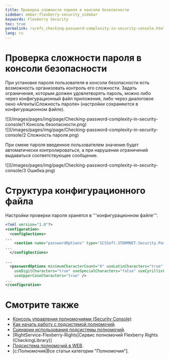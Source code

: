 ```yaml
---
title: Проверка сложности пароля в консоли безопасности
sidebar: ember-flexberry-security_sidebar
keywords: Flexberry Security
toc: true
permalink: ru/efs_checking-password-complexity-in-security-console.html
lang: ru
---
```


# Проверка сложности пароля в консоли безопасности
При установке пароля пользователя в консоли безопасности есть возможность организовать контроль его сложности. Задать ограничения, которым должен удовлетворять пароль, можно либо через конфигурационный файл приложения, либо через диалоговое окно «Агенты\Сложность пароля» (настройки сохраняются в конфигурационном файле).

![](/images/pages/img/page/Checking-password-complexity-in-security-console/1 Консоль безопасности.png)  
![](/images/pages/img/page/Checking-password-complexity-in-security-console/2 Сложность пароля.png)

При смене пароля введенное пользователем значение будет автоматически контролироваться, а при нарушении ограничений выдаваться соответствующее сообщение.

![](/images/pages/img/page/Checking-password-complexity-in-security-console/3 Ошибка.png)


# Структура конфигурационного файла

Настройки проверки пароля хранятся в '''конфигурационном файле'''.
```xml
<?xml version="1.0"?>
<configuration>
  <configSections>
...
    <section name="passwordOptions" type="ICSSoft.STORMNET.Security.PasswordOptions.PasswordOptions, Security(Forms), Version=1.0.0.1, Culture=neutral, PublicKeyToken=110e1aa82d692161" />
...
  </configSections>

...
  <passwordOptions minimumCharacterCount="6" useLatinCharacters="true"
    useDigitCharacters="true" useSpecialCharacters="false" useCyrillicCharacters="false"
    useUpperCaseCharacters="true" />
...
</configuration>
```


# Смотрите также
* [Консоль управления полномочиями (Security Console)](security-console.html)
* [Как начать работу с подсистемой полномочий](how-to-start-work-with-right-manager.html).
* [Сценарии использования подсистемы полномочий](rights-scenarios.html).
* [RightService-Flexberry-Rights|Сервис полномочий Flexberry Rights (CheckingLibrary)]
* [Подсистема полномочий в WEB](fa_right-manager.html).
* [c:Полномочия|Все статьи категории "Полномочия"].

